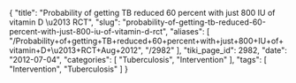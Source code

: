 {
    "title": "Probability of getting TB reduced 60 percent with just 800 IU of vitamin D \u2013 RCT",
    "slug": "probability-of-getting-tb-reduced-60-percent-with-just-800-iu-of-vitamin-d-rct",
    "aliases": [
        "/Probability+of+getting+TB+reduced+60+percent+with+just+800+IU+of+vitamin+D+\u2013+RCT+Aug+2012",
        "/2982"
    ],
    "tiki_page_id": 2982,
    "date": "2012-07-04",
    "categories": [
        "Tuberculosis",
        "Intervention"
    ],
    "tags": [
        "Intervention",
        "Tuberculosis"
    ]
}